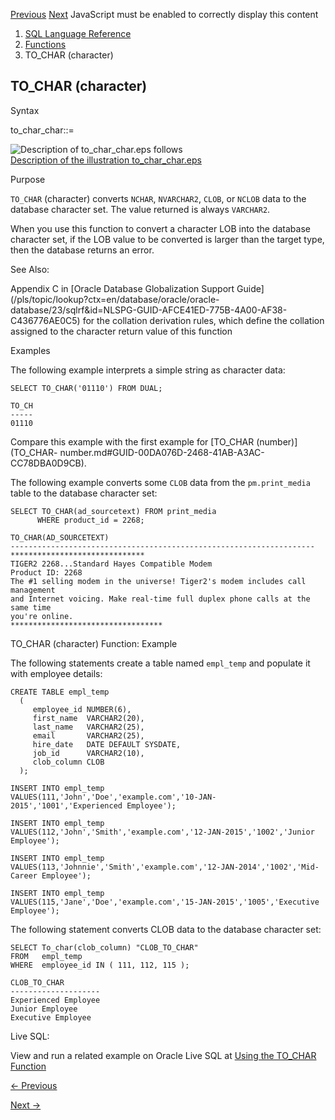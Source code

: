 [Previous](to_char-boolean.md) [Next](TO_CHAR-datetime.md) JavaScript must
be enabled to correctly display this content

  1. [SQL Language Reference ](index.md)
  2. [Functions](Functions.md)
  3. TO_CHAR (character) 

## TO_CHAR (character)

Syntax

to_char_char::=

![Description of to_char_char.eps
follows](https://docs.oracle.com/en/database/oracle/oracle-database/23/sqlrf/img/to_char_char.gif)  
[Description of the illustration to_char_char.eps](img_text/to_char_char.md)

Purpose

`TO_CHAR` (character) converts `NCHAR`, `NVARCHAR2`, `CLOB`, or `NCLOB` data
to the database character set. The value returned is always `VARCHAR2`.

When you use this function to convert a character LOB into the database
character set, if the LOB value to be converted is larger than the target
type, then the database returns an error.

See Also:

Appendix C in [Oracle Database Globalization Support
Guide](/pls/topic/lookup?ctx=en/database/oracle/oracle-
database/23/sqlrf&id=NLSPG-GUID-AFCE41ED-775B-4A00-AF38-C436776AE0C5) for the
collation derivation rules, which define the collation assigned to the
character return value of this function

Examples

The following example interprets a simple string as character data:

    
    
    SELECT TO_CHAR('01110') FROM DUAL;
    
    TO_CH
    -----
    01110
    

Compare this example with the first example for [TO_CHAR (number)](TO_CHAR-
number.md#GUID-00DA076D-2468-41AB-A3AC-CC78DBA0D9CB).

The following example converts some `CLOB` data from the `pm.print_media`
table to the database character set:

    
    
    SELECT TO_CHAR(ad_sourcetext) FROM print_media
          WHERE product_id = 2268;
    
    TO_CHAR(AD_SOURCETEXT)
    --------------------------------------------------------------------
    ******************************
    TIGER2 2268...Standard Hayes Compatible Modem
    Product ID: 2268
    The #1 selling modem in the universe! Tiger2's modem includes call management
    and Internet voicing. Make real-time full duplex phone calls at the same time
    you're online.
    **********************************

TO_CHAR (character) Function: Example

The following statements create a table named `empl_temp` and populate it with
employee details:

    
    
    CREATE TABLE empl_temp 
      ( 
         employee_id NUMBER(6), 
         first_name  VARCHAR2(20), 
         last_name   VARCHAR2(25), 
         email       VARCHAR2(25), 
         hire_date   DATE DEFAULT SYSDATE, 
         job_id      VARCHAR2(10), 
         clob_column CLOB 
      );
    
    INSERT INTO empl_temp
    VALUES(111,'John','Doe','example.com','10-JAN-2015','1001','Experienced Employee');
    
    INSERT INTO empl_temp
    VALUES(112,'John','Smith','example.com','12-JAN-2015','1002','Junior Employee');
    
    INSERT INTO empl_temp
    VALUES(113,'Johnnie','Smith','example.com','12-JAN-2014','1002','Mid-Career Employee');
    
    INSERT INTO empl_temp
    VALUES(115,'Jane','Doe','example.com','15-JAN-2015','1005','Executive Employee');

The following statement converts CLOB data to the database character set:

    
    
    SELECT To_char(clob_column) "CLOB_TO_CHAR" 
    FROM   empl_temp 
    WHERE  employee_id IN ( 111, 112, 115 );
    
    CLOB_TO_CHAR
    --------------------
    Experienced Employee
    Junior Employee
    Executive Employee

Live SQL:

View and run a related example on Oracle Live SQL at [Using the TO_CHAR
Function](https://livesql.oracle.com/apex/livesql/docs/sqlrf/to_char/tochar_basic.md)


[← Previous](to_char-boolean.md)

[Next →](TO_CHAR-datetime.md)
